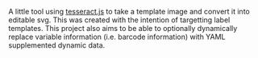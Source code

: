 A little tool using [tesseract.js](https://github.com/naptha/tesseract.js) to take a template image and convert it into editable svg. This was created with the intention of targetting label templates. This project also aims to be able to optionally dynamically replace variable information (i.e. barcode information) with YAML supplemented dynamic data. 
